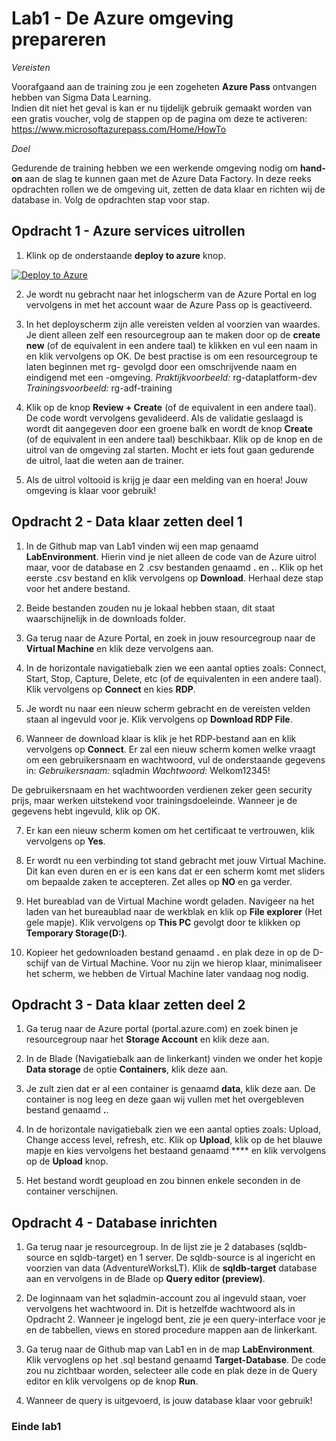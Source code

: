 # Lab1 - De Azure omgeving prepareren

*Vereisten*

Voorafgaand aan de training zou je een zogeheten **Azure Pass** ontvangen hebben van Sigma Data Learning.  
Indien dit niet het geval is kan er nu tijdelijk gebruik gemaakt worden van een gratis voucher, volg de stappen op de pagina om deze te activeren:
https://www.microsoftazurepass.com/Home/HowTo

*Doel*

Gedurende de training hebben we een werkende omgeving nodig om **hand-on** aan de slag te kunnen gaan met de Azure Data Factory.
In deze reeks opdrachten rollen we de omgeving uit, zetten de data klaar en richten wij de database in. Volg de opdrachten stap voor stap.

## Opdracht 1 - Azure services uitrollen

1. Klink op de onderstaande **deploy to azure** knop.

[![Deploy to Azure](https://aka.ms/deploytoazurebutton)](https://portal.azure.com/#create/Microsoft.Template/uri/https%3A%2F%2Fraw.githubusercontent.com%2FCloudShiftBV%2FADF-Training%2Fmain%2FLab1%2FLabEnvironment%2Fazuredeploy.json)

2. Je wordt nu gebracht naar het inlogscherm van de Azure Portal en log vervolgens in met het account waar de Azure Pass op is geactiveerd.

3. In het deployscherm zijn alle vereisten velden al voorzien van waardes. Je dient alleen zelf een resourcegroup aan te maken door op de **create new** (of de equivalent in een andere taal) te klikken en vul een naam in en klik vervolgens op OK. De best practise is om een resourcegroup te laten beginnen met rg- gevolgd door een omschrijvende naam en eindigend met een -omgeving. 
*Praktijkvoorbeeld:* rg-dataplatform-dev 
*Trainingsvoorbeeld:* rg-adf-training

4. Klik op de knop **Review + Create** (of de equivalent in een andere taal). De code wordt vervolgens gevalideerd. Als de validatie geslaagd is wordt dit aangegeven door een groene balk en wordt de knop **Create** (of de equivalent in een andere taal) beschikbaar. Klik op de knop en de uitrol van de omgeving zal starten. Mocht er iets fout gaan gedurende de uitrol, laat die weten aan de trainer.

5. Als de uitrol voltooid is krijg je daar een melding van en hoera! Jouw omgeving is klaar voor gebruik! 

## Opdracht 2 - Data klaar zetten deel 1

1. In de Github map van Lab1 vinden wij een map genaamd **LabEnvironment**. Hierin vind je niet alleen de code van de Azure uitrol maar, voor de database en 2 .csv bestanden genaamd **.** en **.**. Klik op het eerste .csv bestand en klik vervolgens op **Download**. Herhaal deze stap voor het andere bestand.

2. Beide bestanden zouden nu je lokaal hebben staan, dit staat waarschijnelijk in de downloads folder.

3. Ga terug naar de Azure Portal, en zoek in jouw resourcegroup naar de **Virtual Machine** en klik deze vervolgens aan.

4. In de horizontale navigatiebalk zien we een aantal opties zoals: Connect, Start, Stop, Capture, Delete, etc (of de equivalenten in een andere taal). Klik vervolgens op **Connect** en kies **RDP**.

5. Je wordt nu naar een nieuw scherm gebracht en de vereisten velden staan al ingevuld voor je. Klik vervolgens op **Download RDP File**.

6. Wanneer de download klaar is klik je het RDP-bestand aan en klik vervolgens op **Connect**. Er zal een nieuw scherm komen welke vraagt om een gebruikersnaam en wachtwoord, vul de onderstaande gegevens in:
*Gebruikersnaam:* sqladmin
*Wachtwoord:* Welkom12345!

De gebruikersnaam en het wachtwoorden verdienen zeker geen security prijs, maar werken uitstekend voor trainingsdoeleinde. Wanneer je de gegevens hebt ingevuld, klik op OK.

7. Er kan een nieuw scherm komen om het certificaat te vertrouwen, klik vervolgens op **Yes**.

8. Er wordt nu een verbinding tot stand gebracht met jouw Virtual Machine. Dit kan even duren en er is een kans dat er een scherm komt met sliders om bepaalde zaken te accepteren. Zet alles op **NO** en ga verder.

9. Het bureablad van de Virtual Machine wordt geladen. Navigeer na het laden van het bureaublad naar de werkblak en klik op **File explorer** (Het gele mapje). Klik vervolgens op **This PC** gevolgt door te klikken op **Temporary Storage(D:)**.

10. Kopieer het gedownloaden bestand genaamd **.** en plak deze in op de D-schijf van de Virtual Machine. Voor nu zijn we hierop klaar, minimaliseer het scherm, we hebben de Virtual Machine later vandaag nog nodig.


## Opdracht 3 - Data klaar zetten deel 2

1. Ga terug naar de Azure portal (portal.azure.com) en zoek binen je resourcegroup naar het **Storage Account** en klik deze aan.

2. In de Blade (Navigatiebalk aan de linkerkant) vinden we onder het kopje **Data storage** de optie **Containers**, klik deze aan.

3. Je zult zien dat er al een container is genaamd **data**, klik deze aan. De container is nog leeg en deze gaan wij vullen met het overgebleven bestand genaamd **.**.

4. In de horizontale navigatiebalk zien we een aantal opties zoals: Upload, Change access level, refresh, etc. Klik op **Upload**, klik op de het blauwe mapje en kies vervolgens het bestaand genaamd **** en klik vervolgens op de **Upload** knop.

5. Het bestand wordt geupload en zou binnen enkele seconden in de container verschijnen.


## Opdracht 4 - Database inrichten

1. Ga terug naar je resourcegroup. In de lijst zie je 2 databases (sqldb-source en sqldb-target) en 1 server. De sqldb-source is al ingericht en voorzien van data (AdventureWorksLT).
   Klik de **sqldb-target** database aan en vervolgens in de Blade op **Query editor (preview)**.

2. De loginnaam van het sqladmin-account zou al ingevuld staan, voer vervolgens het wachtwoord in. Dit is hetzelfde wachtwoord als in Opdracht 2. 
   Wanneer je ingelogd bent, zie je een query-interface voor je en de tabbellen, views en stored procedure mappen aan de linkerkant. 

3. Ga terug naar de Github map van Lab1 en in de map **LabEnvironment**. Klik vervoglens op het .sql bestand genaamd **Target-Database**. De code zou nu zichtbaar worden, selecteer alle code en plak deze in de Query editor en klik vervolgens op de knop **Run**.

4. Wanneer de query is uitgevoerd, is jouw database klaar voor gebruik!

### **Einde lab1**



